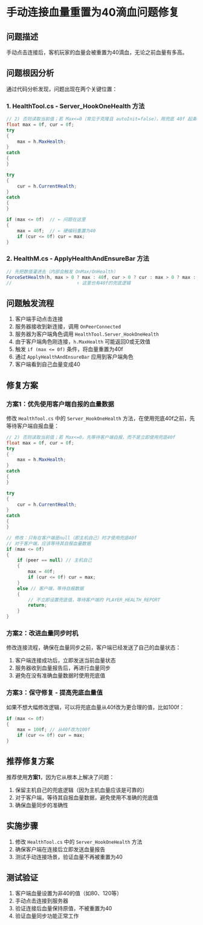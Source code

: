 # 手动连接血量重置为40滴血问题修复

## 问题描述
手动点击连接后，客机玩家的血量会被重置为40滴血，无论之前血量有多高。

## 问题根因分析

通过代码分析发现，问题出现在两个关键位置：

### 1. HealthTool.cs - Server_HookOneHealth 方法
```csharp
// 2) 否则读取当前值；若 Max<=0（常见于克隆且 autoInit=false），用兜底 40f 起条并广播
float max = 0f, cur = 0f;
try
{
    max = h.MaxHealth;
}
catch
{
}

try
{
    cur = h.CurrentHealth;
}
catch
{
}

if (max <= 0f)  // ← 问题在这里
{
    max = 40f;  // ← 硬编码重置为40
    if (cur <= 0f) cur = max;
}
```

### 2. HealthM.cs - ApplyHealthAndEnsureBar 方法
```csharp
// 先把数值灌进去（内部会触发 OnMax/OnHealth）
ForceSetHealth(h, max > 0 ? max : 40f, cur > 0 ? cur : max > 0 ? max : 40f, false);
//                        ↑ 这里也有40f的兜底逻辑
```

## 问题触发流程

1. 客户端手动点击连接
2. 服务器接收到新连接，调用 `OnPeerConnected`
3. 服务器为客户端角色调用 `HealthTool.Server_HookOneHealth`
4. 由于客户端角色刚连接，`h.MaxHealth` 可能返回0或无效值
5. 触发 `if (max <= 0f)` 条件，将血量重置为40f
6. 通过 `ApplyHealthAndEnsureBar` 应用到客户端角色
7. 客户端看到自己血量变成40

## 修复方案

### 方案1：优先使用客户端自报的血量数据

修改 `HealthTool.cs` 中的 `Server_HookOneHealth` 方法，在使用兜底40f之前，先等待客户端自报血量：

```csharp
// 2) 否则读取当前值；若 Max<=0，先等待客户端自报，而不是立即使用兜底40f
float max = 0f, cur = 0f;
try
{
    max = h.MaxHealth;
}
catch
{
}

try
{
    cur = h.CurrentHealth;
}
catch
{
}

// 修改：只有在客户端是null（即主机自己）时才使用兜底40f
// 对于客户端，应该等待其自报血量数据
if (max <= 0f)
{
    if (peer == null) // 主机自己
    {
        max = 40f;
        if (cur <= 0f) cur = max;
    }
    else // 客户端，等待自报数据
    {
        // 不立即设置兜底值，等待客户端的 PLAYER_HEALTH_REPORT
        return;
    }
}
```

### 方案2：改进血量同步时机

修改连接流程，确保在血量同步之前，客户端已经发送了自己的血量状态：

1. 客户端连接成功后，立即发送当前血量状态
2. 服务器收到血量报告后，再进行血量同步
3. 避免在没有准确血量数据时使用兜底值

### 方案3：保守修复 - 提高兜底血量值

如果不想大幅修改逻辑，可以将兜底血量从40f改为更合理的值，比如100f：

```csharp
if (max <= 0f)
{
    max = 100f; // 从40f改为100f
    if (cur <= 0f) cur = max;
}
```

## 推荐修复方案

推荐使用**方案1**，因为它从根本上解决了问题：

1. 保留主机自己的兜底逻辑（因为主机血量应该是可靠的）
2. 对于客户端，等待其自报血量数据，避免使用不准确的兜底值
3. 确保血量同步的准确性

## 实施步骤

1. 修改 `HealthTool.cs` 中的 `Server_HookOneHealth` 方法
2. 确保客户端在连接后立即发送血量报告
3. 测试手动连接场景，验证血量不再被重置为40

## 测试验证

1. 客户端血量设置为非40的值（如80、120等）
2. 手动点击连接到服务器
3. 验证连接后血量保持原值，不被重置为40
4. 验证血量同步功能正常工作